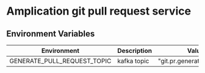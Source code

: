 # Amplication git pull request service

## Environment Variables
| Environment | Description | Value       |
| ----------- | ----------- | ----------- |
| GENERATE_PULL_REQUEST_TOPIC | kafka topic | "git.pr.generate.message" |
